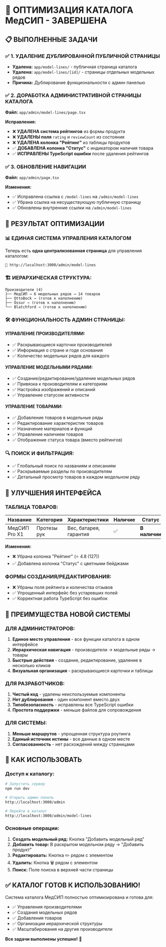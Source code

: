 # 🎉 ОПТИМИЗАЦИЯ КАТАЛОГА МедСИП - ЗАВЕРШЕНА

## 📋 ВЫПОЛНЕННЫЕ ЗАДАЧИ

### ✅ **1. УДАЛЕНИЕ ДУБЛИРОВАННОЙ ПУБЛИЧНОЙ СТРАНИЦЫ**
- **Удалена:** `app/model-lines/` - публичная страница каталога
- **Удалена:** `app/model-lines/[id]/` - страницы отдельных модельных рядов
- **Причина:** Дублирование функциональности с админ панелью

### ✅ **2. ДОРАБОТКА АДМИНИСТРАТИВНОЙ СТРАНИЦЫ КАТАЛОГА**
**Файл:** `app/admin/model-lines/page.tsx`

**Исправления:**
- ❌ **УДАЛЕНА система рейтингов** из формы продукта
- ❌ **УДАЛЕНЫ поля** `rating` и `reviewCount` из состояния
- ❌ **УДАЛЕНА колонка "Рейтинг"** из таблицы продуктов
- ✅ **ДОБАВЛЕНА колонка "Статус"** с индикатором наличия товара
- ✅ **ИСПРАВЛЕНЫ TypeScript ошибки** после удаления рейтингов

### ✅ **3. ОБНОВЛЕНИЕ НАВИГАЦИИ**
**Файл:** `app/admin/page.tsx`

**Изменения:**
- ✅ Исправлена ссылка с `/model-lines` на `/admin/model-lines`
- ✅ Убрана ссылка на несуществующую публичную страницу
- ✅ Обновлены внутренние ссылки на `/admin/model-lines`

## 🎯 РЕЗУЛЬТАТ ОПТИМИЗАЦИИ

### 📊 **ЕДИНАЯ СИСТЕМА УПРАВЛЕНИЯ КАТАЛОГОМ**
Теперь есть **одна централизованная страница** для управления каталогом:
```
🔗 http://localhost:3000/admin/model-lines
```

### 🏗️ **ИЕРАРХИЧЕСКАЯ СТРУКТУРА:**
```
Производители (4)
├── МедСИП → 6 модельных рядов → 14 товаров
├── OttoBock → (готов к наполнению)
├── Össur → (готов к наполнению)
└── Blatchford → (готов к наполнению)
```

### 🛠️ **ФУНКЦИОНАЛЬНОСТЬ АДМИН СТРАНИЦЫ:**

#### **УПРАВЛЕНИЕ ПРОИЗВОДИТЕЛЯМИ:**
- ✅ Раскрывающиеся карточки производителей
- ✅ Информация о стране и годе основания
- ✅ Количество модельных рядов для каждого

#### **УПРАВЛЕНИЕ МОДЕЛЬНЫМИ РЯДАМИ:**
- ✅ Создание/редактирование/удаление модельных рядов
- ✅ Привязка к производителям и категориям
- ✅ Настройка изображений и описаний
- ✅ Управление статусом активности

#### **УПРАВЛЕНИЕ ТОВАРАМИ:**
- ✅ Добавление товаров в модельные ряды
- ✅ Редактирование характеристик товаров
- ✅ Назначение материалов и функций
- ✅ Управление наличием товаров
- ✅ Отображение статуса товара (вместо рейтингов)

### 🔍 **ПОИСК И ФИЛЬТРАЦИЯ:**
- ✅ Глобальный поиск по названиям и описаниям
- ✅ Раскрываемые разделы по производителям
- ✅ Детальный просмотр товаров в каждом модельном ряду

## 🌟 **УЛУЧШЕНИЯ ИНТЕРФЕЙСА**

### **ТАБЛИЦА ТОВАРОВ:**
| Название | Категория | Характеристики | Наличие | **Статус** | Действия |
|----------|-----------|----------------|---------|------------|----------|
| МедСИП Pro X1 | Протезы рук | Вес, батарея, гарантия | ✅ | **В наличии** | ✏️ 🗑️ |

**Изменения:**
- ❌ Убрана колонка "Рейтинг" (⭐ 4.8 (127))
- ✅ Добавлена колонка "Статус" с цветными бейджами

### **ФОРМЫ СОЗДАНИЯ/РЕДАКТИРОВАНИЯ:**
- ❌ Убраны поля рейтинга и количества отзывов
- ✅ Упрощенный интерфейс без устаревших полей
- ✅ Корректная работа TypeScript без ошибок

## 🎯 **ПРЕИМУЩЕСТВА НОВОЙ СИСТЕМЫ**

### **ДЛЯ АДМИНИСТРАТОРОВ:**
1. **Единое место управления** - все функции каталога в одном интерфейсе
2. **Иерархическая навигация** - производители → модельные ряды → товары
3. **Быстрые действия** - создание, редактирование, удаление в несколько кликов
4. **Визуальная организация** - раскрывающиеся карточки и таблицы

### **ДЛЯ РАЗРАБОТЧИКОВ:**
1. **Чистый код** - удалены неиспользуемые компоненты
2. **Нет дублирования** - один компонент вместо двух
3. **Типобезопасность** - исправлены все TypeScript ошибки
4. **Простота поддержки** - меньше файлов для сопровождения

### **ДЛЯ СИСТЕМЫ:**
1. **Меньше маршрутов** - упрощенная структура роутинга
2. **Единый источник истины** - все данные в одном месте
3. **Согласованность** - нет расхождений между страницами

## 🚀 **КАК ИСПОЛЬЗОВАТЬ**

### **Доступ к каталогу:**
```bash
# Запустить сервер
npm run dev

# Открыть админ панель
http://localhost:3000/admin

# Перейти в каталог
http://localhost:3000/admin/model-lines
```

### **Основные операции:**
1. **Создать модельный ряд:** Кнопка "Добавить модельный ряд"
2. **Добавить товар:** В раскрытом модельном ряду → "Добавить продукт"
3. **Редактировать:** Кнопка ✏️ рядом с элементом
4. **Удалить:** Кнопка 🗑️ рядом с элементом
5. **Поиск:** Поле поиска в верхней части страницы

## ✅ **КАТАЛОГ ГОТОВ К ИСПОЛЬЗОВАНИЮ!**

Система каталога МедСИП полностью оптимизирована и готова для:
- ✅ Управления производителями
- ✅ Создания модельных рядов  
- ✅ Добавления товаров
- ✅ Организации иерархической структуры
- ✅ Масштабирования на другие производители

**Все задачи выполнены успешно!** 🎉 